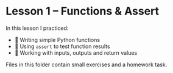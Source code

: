 # Lesson 1 – Functions & Assert

In this lesson I practiced:

- 🐍 Writing simple Python functions  
- 🧩 Using `assert` to test function results  
- 🔄 Working with inputs, outputs and return values  

Files in this folder contain small exercises and a homework task.  
